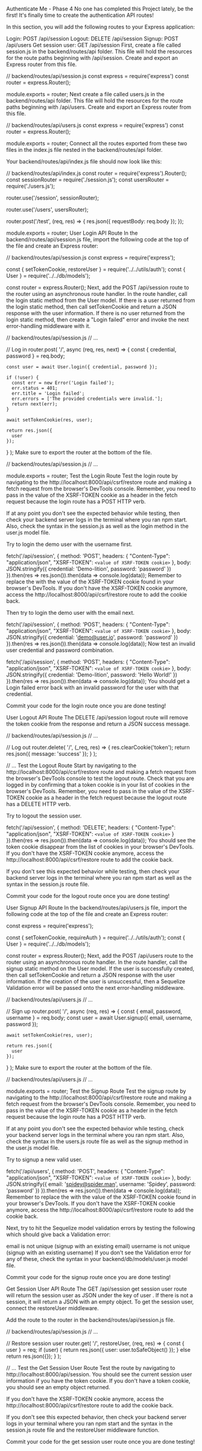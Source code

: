 Authenticate Me - Phase 4
No one has completed this Project lately, be the first!
It's finally time to create the authentication API routes!

In this section, you will add the following routes to your Express application:

Login: POST /api/session
Logout: DELETE /api/session
Signup: POST /api/users
Get session user: GET /api/session
First, create a file called session.js in the backend/routes/api folder. This file will hold the resources for the route paths beginning with /api/session. Create and export an Express router from this file.

// backend/routes/api/session.js
const express = require('express')
const router = express.Router();

module.exports = router;
Next create a file called users.js in the backend/routes/api folder. This file will hold the resources for the route paths beginning with /api/users. Create and export an Express router from this file.

// backend/routes/api/users.js
const express = require('express')
const router = express.Router();

module.exports = router;
Connect all the routes exported from these two files in the index.js file nested in the backend/routes/api folder.

Your backend/routes/api/index.js file should now look like this:

// backend/routes/api/index.js
const router = require('express').Router();
const sessionRouter = require('./session.js');
const usersRouter = require('./users.js');

router.use('/session', sessionRouter);

router.use('/users', usersRouter);

router.post('/test', (req, res) => {
  res.json({ requestBody: req.body });
});

module.exports = router;
User Login API Route
In the backend/routes/api/session.js file, import the following code at the top of the file and create an Express router:

// backend/routes/api/session.js
const express = require('express');

const { setTokenCookie, restoreUser } = require('../../utils/auth');
const { User } = require('../../db/models');

const router = express.Router();
Next, add the POST /api/session route to the router using an asynchronous route handler. In the route handler, call the login static method from the User model. If there is a user returned from the login static method, then call setTokenCookie and return a JSON response with the user information. If there is no user returned from the login static method, then create a "Login failed" error and invoke the next error-handling middleware with it.

// backend/routes/api/session.js
// ...

// Log in
router.post(
  '/',
  async (req, res, next) => {
    const { credential, password } = req.body;

    const user = await User.login({ credential, password });

    if (!user) {
      const err = new Error('Login failed');
      err.status = 401;
      err.title = 'Login failed';
      err.errors = ['The provided credentials were invalid.'];
      return next(err);
    }

    await setTokenCookie(res, user);

    return res.json({
      user
    });
  }
);
Make sure to export the router at the bottom of the file.

// backend/routes/api/session.js
// ...

module.exports = router;
Test the Login Route
Test the login route by navigating to the http://localhost:8000/api/csrf/restore route and making a fetch request from the browser's DevTools console. Remember, you need to pass in the value of the XSRF-TOKEN cookie as a header in the fetch request because the login route has a POST HTTP verb.

If at any point you don't see the expected behavior while testing, then check your backend server logs in the terminal where you ran npm start. Also, check the syntax in the session.js as well as the login method in the user.js model file.

Try to login the demo user with the username first.

fetch('/api/session', {
  method: 'POST',
  headers: {
    "Content-Type": "application/json",
    "XSRF-TOKEN": `<value of XSRF-TOKEN cookie>`
  },
  body: JSON.stringify({ credential: 'Demo-lition', password: 'password' })
}).then(res => res.json()).then(data => console.log(data));
Remember to replace the <value of XSRF-TOKEN cookie> with the value of the XSRF-TOKEN cookie found in your browser's DevTools. If you don't have the XSRF-TOKEN cookie anymore, access the http://localhost:8000/api/csrf/restore route to add the cookie back.

Then try to login the demo user with the email next.

fetch('/api/session', {
  method: 'POST',
  headers: {
    "Content-Type": "application/json",
    "XSRF-TOKEN": `<value of XSRF-TOKEN cookie>`
  },
  body: JSON.stringify({ credential: 'demo@user.io', password: 'password' })
}).then(res => res.json()).then(data => console.log(data));
Now test an invalid user credential and password combination.

fetch('/api/session', {
  method: 'POST',
  headers: {
    "Content-Type": "application/json",
    "XSRF-TOKEN": `<value of XSRF-TOKEN cookie>`
  },
  body: JSON.stringify({ credential: 'Demo-lition', password: 'Hello World!' })
}).then(res => res.json()).then(data => console.log(data));
You should get a Login failed error back with an invalid password for the user with that credential.

Commit your code for the login route once you are done testing!

User Logout API Route
The DELETE /api/session logout route will remove the token cookie from the response and return a JSON success message.

// backend/routes/api/session.js
// ...

// Log out
router.delete(
  '/',
  (_req, res) => {
    res.clearCookie('token');
    return res.json({ message: 'success' });
  }
);

// ...
Test the Logout Route
Start by navigating to the http://localhost:8000/api/csrf/restore route and making a fetch request from the browser's DevTools console to test the logout route. Check that you are logged in by confirming that a token cookie is in your list of cookies in the browser's DevTools. Remember, you need to pass in the value of the XSRF-TOKEN cookie as a header in the fetch request because the logout route has a DELETE HTTP verb.

Try to logout the session user.

fetch('/api/session', {
  method: 'DELETE',
  headers: {
    "Content-Type": "application/json",
    "XSRF-TOKEN": `<value of XSRF-TOKEN cookie>`
  }
}).then(res => res.json()).then(data => console.log(data));
You should see the token cookie disappear from the list of cookies in your browser's DevTools. If you don't have the XSRF-TOKEN cookie anymore, access the http://localhost:8000/api/csrf/restore route to add the cookie back.

If you don't see this expected behavior while testing, then check your backend server logs in the terminal where you ran npm start as well as the syntax in the session.js route file.

Commit your code for the logout route once you are done testing!

User Signup API Route
In the backend/routes/api/users.js file, import the following code at the top of the file and create an Express router:

const express = require('express');

const { setTokenCookie, requireAuth } = require('../../utils/auth');
const { User } = require('../../db/models');

const router = express.Router();
Next, add the POST /api/users route to the router using an asynchronous route handler. In the route handler, call the signup static method on the User model. If the user is successfully created, then call setTokenCookie and return a JSON response with the user information. If the creation of the user is unsuccessful, then a Sequelize Validation error will be passed onto the next error-handling middleware.

// backend/routes/api/users.js
// ...

// Sign up
router.post(
  '/',
  async (req, res) => {
    const { email, password, username } = req.body;
    const user = await User.signup({ email, username, password });

    await setTokenCookie(res, user);

    return res.json({
      user
    });
  }
);
Make sure to export the router at the bottom of the file.

// backend/routes/api/users.js
// ...

module.exports = router;
Test the Signup Route
Test the signup route by navigating to the http://localhost:8000/api/csrf/restore route and making a fetch request from the browser's DevTools console. Remember, you need to pass in the value of the XSRF-TOKEN cookie as a header in the fetch request because the login route has a POST HTTP verb.

If at any point you don't see the expected behavior while testing, check your backend server logs in the terminal where you ran npm start. Also, check the syntax in the users.js route file as well as the signup method in the user.js model file.

Try to signup a new valid user.

fetch('/api/users', {
  method: 'POST',
  headers: {
    "Content-Type": "application/json",
    "XSRF-TOKEN": `<value of XSRF-TOKEN cookie>`
  },
  body: JSON.stringify({
    email: 'spidey@spider.man',
    username: 'Spidey',
    password: 'password'
  })
}).then(res => res.json()).then(data => console.log(data));
Remember to replace the <value of XSRF-TOKEN cookie> with the value of the XSRF-TOKEN cookie found in your browser's DevTools. If you don't have the XSRF-TOKEN cookie anymore, access the http://localhost:8000/api/csrf/restore route to add the cookie back.

Next, try to hit the Sequelize model validation errors by testing the following which should give back a Validation error:

email is not unique (signup with an existing email)
username is not unique (signup with an existing username)
If you don't see the Validation error for any of these, check the syntax in your backend/db/models/user.js model file.

Commit your code for the signup route once you are done testing!

Get Session User API Route
The GET /api/session get session user route will return the session user as JSON under the key of user . If there is not a session, it will return a JSON with an empty object. To get the session user, connect the restoreUser middleware.

Add the route to the router in the backend/routes/api/session.js file.

// backend/routes/api/session.js
// ...

// Restore session user
router.get(
  '/',
  restoreUser,
  (req, res) => {
    const { user } = req;
    if (user) {
      return res.json({
        user: user.toSafeObject()
      });
    } else return res.json({});
  }
);

// ...
Test the Get Session User Route
Test the route by navigating to http://localhost:8000/api/session. You should see the current session user information if you have the token cookie. If you don't have a token cookie, you should see an empty object returned.

If you don't have the XSRF-TOKEN cookie anymore, access the http://localhost:8000/api/csrf/restore route to add the cookie back.

If you don't see this expected behavior, then check your backend server logs in your terminal where you ran npm start and the syntax in the session.js route file and the restoreUser middleware function.

Commit your code for the get session user route once you are done testing!